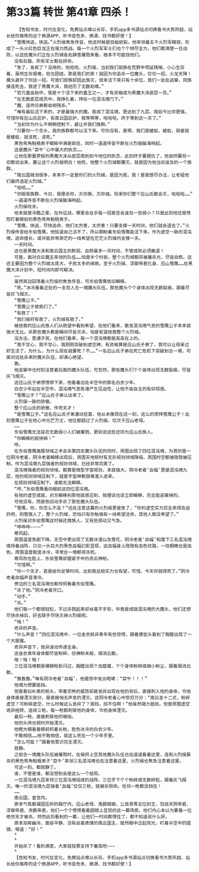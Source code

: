 # 第33篇 转世 第41章 四杀！
        【告知书友，时代在变化，免费站点难以长存，手机app多书源站点切换看书大势所趋，站长给你推荐的这个换源APP，听书音色多、换源、找书都好使！】
       “雪鹰快逃，快逃。”火烈侯焦急传音，他这时候是目眦欲裂，他率领着五千火烈军精锐，形成了一头火红色巨龙正在竭力而战。每一个火烈军军士们也个个倾尽全力，他们都清楚一旦战败，以这些魔头们正在火烈城各处肆意屠戮来看，根本不可能饶他们。
       没有后路，所有军士都在拼命。
       “急了，发疯了？没用的，哈哈哈，火烈侯，当初我们部族在荒野中苟延残喘，小心生存着，虽然生存艰难，但也团结，那是我们的家！就因为你追杀一位魔头，仅仅一招，火龙天降！魔头避开了你这一招，可我们部族却因此族灭，侥幸活下来只有十余位，我们一处处逃窜，同族接连死去，我进了黑魔大泽，我经历了无数劫难。”
       “百万蛊虫劫中，我是十个活下来的蛊王之一，才有资格成为黑魔大泽底层一员。”
       “在无数底层成员中，我挣扎着，拜在一位混沌境门下。”
       “魔，连师兄弟都自相残杀。”
       “唯有最后活下来的，才是最强大的魔。我成了混沌境，更达到了九层。我如今比你更强。可惜你有应山氏庇护，有南云国庇护，我等啊等，哈哈哈，终于等到这一天了。”
       “当初你为什么不稍稍控制下，避让开我们族群。”
       “只要你一个念头，我的族群都可以活下来。可你没有，是啊，我们是蝼蚁，蝼蚁，弱者就是蝼蚁，就该死，该死。”
       黑色弯角魁梧男子眼眸中满是疯狂，同时一道道传音不断在火烈侯脑海响起。
       这是魔头‘臣午’心中最大的执念……
       让他在那噩梦般的黑魔大泽从底层爬到如今地位的执念，此刻终于要报仇了，他自然要将一切都说出来，要让这个火烈侯明白！他死，他整个火烈城都覆灭，就是因为他当初波及的一个族群。
       “南云国城池很多，本来不一定是你们的火烈城，是因为我，我！是我想尽办法，让老祖他们最终选定火烈城。”
       “哈哈……”
       “你毁我族群，今日，我便杀你，灭你族，灭你城。将来你们整个应山氏都会灭，哈哈哈……”
       一道道传音不断在火烈侯脑海响起。
       火烈侯咬牙。
       他本就是冷酷之辈，在外征战，哪里会在乎每一招是否会波及一些弱小？只是此刻他还是愤怒盯着眼前的黑色弯角魁梧男子。
       “雪鹰，快逃，尽快逃命，他们太厉害，太厉害！只要支撑一天时间，他们就会退去了。”火烈侯传音给东伯雪鹰，他知道自己活不了，所以期盼着东伯雪鹰能活下来。作为虚空一脉的混沌境，逃命擅长，或许能非常渺茫的一线希望在茫茫火烈城内支撑一天。
       一天时间。
       这也是黑魔大泽和南云国主的默契，血祭最多一天时间，不管成败必须撤退！
       可是，面对白云魔主率领的队伍……怕是半个时辰，整个火烈城都将被屠杀光，尽皆血祭。这还主要因为整个火烈城太庞大，子民太多的缘故。至于火烈侯、淳御帝君化身、应山雪鹰……在黑魔大泽计划中，短时间内即可解决。
       ……
       虽然耳边回荡着火烈侯的焦急传音，可东伯雪鹰依旧瞬移。
       “死。”冰冷看着近处的一支百人合一境魔头队伍，那些魔头个个身体出现无数裂痕，跟着尽皆灰飞烟灭。
       “雪鹰公子。”
       “雪鹰公子救我们了。”
       “有救了！”
       “我们侯府有救了，火烈城有救了。”
       被拯救的应山氏族人们从绝望中看到希望，在他们看来，散发混沌境气息的雪鹰公子本本就强大无比。杀那些魔头都是瞬间尽皆灭杀，怕是有望拯救整个火烈城。
       没办法，普通子民，在他们看来，每一个混沌境都是高高在上的。
       “我不甘心，我不甘心，我刚刚突破到虚空神，有资格算是应山氏子弟了，我可以让母亲过好生活了，为什么，为什么现在就要死？不……”一名应山氏子弟在死亡危机下突破到合一境，可面对远处杀来的魔头队伍，却满心绝望。
       轰。
       他逃窜中也时刻注意着后面的魔头队伍，可忽然，那些魔头们个个身体出现无数裂痕，尽皆灰飞烟灭。
       这应山氏子弟愣愣停下来，他看着远处半空中的那名白衣少年。
       白衣少年站在半空中，混沌境气息弥漫产生压迫性，让他不由自主的有仰视感。
       “雪鹰公子？”应山氏子弟认出来了。
       火烈侯一脉的骄傲。
       整个应山氏的骄傲，传奇天才！
       “是雪鹰公子。”这名应山氏子弟激动狂喜，他从未像现在这一刻，这么的崇拜雪鹰公子！此刻雪鹰公子在他心中光芒万丈，地位都超过了火烈侯，仅次于应山老母。
       ……
       东伯雪鹰无法容忍无数弱小人们被屠戮，更别说这些还同为应山氏族人。
       “你瞬移的挺快嘛！”
       呼。
       在东伯雪鹰施展领域之术击杀第四支魔头队伍的同时，周围出现了四位混沌境，为首的是一位阴冷老者，阴冷老者瞬移出现后，周围天地顿时有无形规则领域降临，周围时空都被隐隐被压制，作为混沌境九层强者的规则领域，已经非常完美了。
       混沌境强者的规则领域，都算是微型宇宙规则，本就强大。阴冷老者‘血幅’更是混沌境九层，他的规则领域压制下，就是宇宙神都很难潜入进来。
       在规则领域压制下，谁都无法瞬移。
       “哼。”东伯雪鹰看向眼前这四位混沌境。
       有他的虚空成就，对方瞬移刹那他就感应到，按理说也该立即瞬移，完全能逃窜掉的。
       可他没有，而是依旧动手杀了那些魔头队伍。
       “雪鹰，你，你怎么不逃？”远处注意这幕的火烈侯更是急了，“你的虚空实力完全来得及逃的吧，别管族人了，整个火烈城，恐怕只有你勉强有一线希望活命，其他人都没希望了。”
       火烈侯对东伯雪鹰这时候还救族人，又有些感动又气急。
       “哗哗哗~~~~”
       寒风起。
       周围温度急剧下降，天空中更出现了无数冰渣以及雪花，阴冷老者‘血幅’和麾下三名混沌境维持着战阵，只见一头巨大的黑色血幅幻影显现，这血幅身上隐隐有血色纹路，一双眼睛也是血色。周围温度极度冰冷，寻常合一境都得冻死。
       寒风吹在脸上，东伯雪鹰却握紧手中的赤云神枪。
       “可惜啊。”
       “你一个天才，若是给你足够时间，达到我这般实力也有望，可惜，今天你就得死了。”阴冷老者血幅声音清冷。
       旁边的三名混沌境也都怜悯看着东伯雪鹰。
       “杀了他。”阴冷老者开口。
       “动手。”
       “杀。”
       他们每一个都很轻松，不过杀戮起来却丝毫不手软，毕竟是成就混沌境的大魔头，他们还想尽快杀掉后，好去联手尽快灭掉火烈侯呢。
       “嗡！”
       奇异的声音。
       “什么声音？”四位混沌境中，一位金衣妖异青年有些惊愕，跟着便低头看到了胸膛出现了一个大窟窿。
       奇异声音下，诡异波动传递全身。
       这金衣青年身体都尽皆粉碎，仿佛粉末般，烟消云散。
       嗡！嗡！嗡！
       三位混沌境都是模糊枪影闪过，胸膛出现个血窟窿，个个身体粉碎成细小粉尘，跟着烟消云散。
       “轰轰轰。”唯有阴冷老者‘血幅’，他震惊中发出咆哮：“臣午！！！”
       他竭力想要抵挡。
       但是看似朴素的枪头，带着恐怖的威势却是诡异出现在他的背后，直接刺入他的身体，令他身体直接湮灭部分，是直接悄无声息的湮灭。这阴冷老者心中惊恐万分：“南云圣十二式，粉碎虚空？可粉碎虚空，什么时候这么诡异了？我挡，挡不住啊！”他虽然竭力抵挡，但是周围虚空诡异扭转，连续三枪，每一枪都刺穿他的身体，令他身体湮灭。
       最后一枪，直接刺穿他的喉咙。
       他的头颅也顿时开始湮灭。
       他瞪大眼看着眼前抓着长枪，脸色冰冷的白衣少年。
       不敢相信……他不敢相信，就这么死在一个少年手里。
       “怎么可能？”跟着他意识完全湮灭。
       寂静。
       之前合一境魔头队伍被屠戮时，在侯府上空其他魔头队伍也在遥遥看着这里，连和火烈侯厮杀的黑色弯角魁梧男子‘臣午’率领三名混沌境也在注意着这里，火烈侯也焦急注意着这里。
       可这一刻，都寂静了。
       谁，不管是谁，都没想到会是这么一个结局。
       一位混沌境九层率领三位混沌境组成的战阵，三位手下个个粉碎成无数碎粒，跟着灰飞烟灭。唯一的混沌境九层强者‘血幅’仅仅三枪，就被杀殒命。任何一枪都没挡住！
       ……
       南云国，皇宫内。
       原本气氛都凝固压抑的殿厅内，应山老母、鬼郦娘娘、公良易等五位封王，包括天阴帝君、淳御帝君、贪鹏帝君，他们一个个愣愣看着圆镜上显现的这一幕场景。他们内心本以为要看一位绝世天才被杀，然而此刻看到的一幕，让他们一时间都愣住了，都不知道说什么好。
       原本双眸幽冷，面容平静，没有丝毫表情的南云国主，陡然眼中泛起亮光，盯着半空中的圆镜，喝道：“好！”
       *
       *
       开始杀了！看的满意，大家就投票支持下番茄吧~~~
       *
       【告知书友，时代在变化，免费站点难以长存，手机app多书源站点切换看书大势所趋，站长给你推荐的这个换源APP，听书音色多、换源、找书都好使！】
